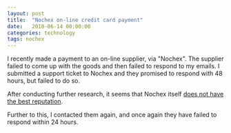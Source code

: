```yaml
---
layout: post
title:  "Nochex on-line credit card payment"
date:   2010-06-14 00:00:00
categories: technology
tags: nochex
---
```


I recently made a payment to an on-line supplier, via "Nochex".  The supplier failed to come up with the goods and then failed to respond to my emails.  I submitted a support ticket to Nochex and they promised to respond with 48 hours, but failed to do so.

After conducting further research, it seems that Nochex itself [does not have the best reputation](http://www.reviewcentre.com/reviews115027.html).

Further to this, I contacted them again, and once again they have failed to respond within 24 hours.

